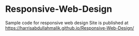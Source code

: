 # Responsive-Web-Design
Sample code for responsive web design
Site is published at https://harrisabdullahmalik.github.io/Responsive-Web-Design/
